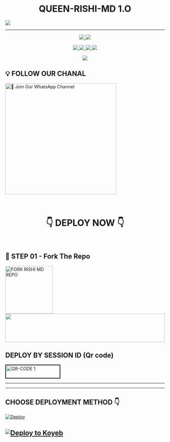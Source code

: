 
<h1 align="center">QUEEN-RISHI-MD 1.O</h1>

<img src="https://i.ibb.co/6JBN2nKF/4388.jpg">

<p align="center">
<a href="https://github.com/RDX-DUMIYH-ID/">
</a>
<hr>


<p align="center">
  </a>
  <a href="https://github.com/RDX-DUMIYH-ID/QUEEN-RISHI-MD/fork">
    <img src="https://img.shields.io/github/forks/RDX-DUMIYH-ID/QUEEN-RISHI-MD?label=Fork&style=social">
    
  </a>
  <a href="https://github.com/RDX-DUMIYH-ID/QUEEN-RISHI-MD/stargazers">
    <img src="https://img.shields.io/github/stars/RDX-DUMIYH-ID/QUEEN-RISHI-MD?style=social">
  </a>
</p>

<p align="center">
  <a href="https://github.com/RDX-DUMIYH-ID/QUEEN-RISHI-MD">
    <img src="https://img.shields.io/github/repo-size/RDX-DUMIYH-ID/QUEEN-RISHI-MD?color=purple&label=Repo%20Size&style=plastic">

  </a>
  <a href="https://github.com/RDX-DUMIYH-ID/QUEEN-RISHI-MD">
    <img src="https://img.shields.io/github/license/RDX-DUMIYH-ID/QUEEN-RISHI-MD?color=purple&label=License&style=plastic">

  </a>
  <a href="https://github.com/RDX-DUMIYH-ID/QUEEN-RISHI-MD">
    <img src="https://img.shields.io/github/languages/top/RDX-DUMIYH-ID/QUEEN-RISHI-MD?color=purple&label=Javascript&style=plastic">

  </a>
  <a href="https://github.com/RDX-DUMIYH-ID/QUEEN-RISHI-MD">
    <img src="https://img.shields.io/static/v1?label=Author&message=RDX%20DUMIYH&color=purple&style=plastic">

  </a>
  </p>
 <p align="center">
  <a href="https://github.com/RDX-DUMIYH-ID/QUEEN-RISHI-MD">
    <img src="https://img.shields.io/badge/OUR%20%20%20TEAM-TECHNICAL DARK%20DEVILS%20(TDD)-purple&style=plastic">

  </a>
</p>

## 💡 FOLLOW OUR CHANAL

<a href="COMING SOON 🌟"><img src="https://img.shields.io/badge/Join%20Our%20WhatsApp%20Channel-blue" alt="📎 Join Our WhatsApp Channel" width="350"></a>

<br>

<div align="center">
 
  <h1>👇 DEPLOY NOW 👇</h1>
</div>

<br>

## 🎀 STEP 01 -  Fork The Repo

<a href="https://github.com/RDX-DUMIYH-ID/QUEEN-RISHI-MD/fork"><img src="https://img.shields.io/badge/Fork%20Repo-blue" alt="FORK RISHI MD REPO" width="150"></a>
</br>
<img src="https://i.imgur.com/dBaSKWF.gif" height="90" width="100%">
<br>

## DEPLOY BY SESSION ID (Qr code)

<a href="COMING SOON 🌟"><img src="https://i.ibb.co/FWSfNmb/scan-qr-zusyco-btn.png" alt="QR-CODE 1" border="2" width="170" height="40" ></a>

<hr>
<hr>


## CHOOSE DEPLOYMENT METHOD 👇



 
 [![Deploy](https://www.herokucdn.com/deploy/button.svg)](https://dashboard.heroku.com/new?button-url=https%3A%2F%2Fgithub.com%2F&template=https://github.com/RDX-DUMIYH-ID/QUEEN-RISHI-MD)


 
## [![Deploy to Koyeb](https://www.koyeb.com/static/images/deploy/button.svg)](https://app.koyeb.com/apps/deploy?type=git&repository=github.com/RDX-DUMIYH-ID/QUEEN-RISHI-MD-&branch=main&env[SESSION_ID]&env[OWNER_NUMBER]=94705674697&env[MONGODB_URI]&&env[OWNER_NAME]=Dileepa&env[KOYEB_API]&env[PREFIX]=.&env[BOTCAHX_API]&env[ALIVE_IMG]=https://telegra.ph/file/0ff686352c51b20af8231.jpg&env[ALIVE_MSJ]=IAmOnline&env[global_url]=instagram.com&env[FAKE_COUNTRY_CODE]=92&env[READ_MESSAGE]=false&env[DISABLE_PM]=false&env[WORKTYPE]=public&env[THEME]=NITHYA&env[AUTO_STICKER]=false&env[AUTO_VOICE]=false&env[PACK_INFO]=prabath;madeby&name=nithya&env[KOYEB_NAME]=nithya&env[ANTILINK_VALUES]=chat.whatsapp.com&env[PORT]=8000)
